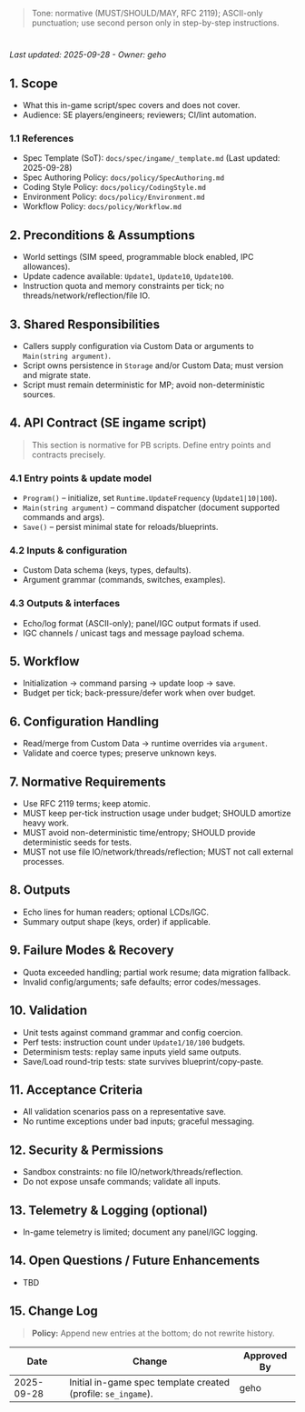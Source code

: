 > Tone: normative (MUST/SHOULD/MAY, RFC 2119); ASCII-only punctuation; use second person only in step-by-step instructions.

# <In-game Spec: Title>

_Last updated: 2025-09-28 - Owner: geho_

## 1. Scope

- What this in-game script/spec covers and does not cover.
- Audience: SE players/engineers; reviewers; CI/lint automation.

### 1.1 References

- Spec Template (SoT): `docs/spec/ingame/_template.md` (Last updated: 2025-09-28)
- Spec Authoring Policy: `docs/policy/SpecAuthoring.md`
- Coding Style Policy: `docs/policy/CodingStyle.md`
- Environment Policy: `docs/policy/Environment.md`
- Workflow Policy: `docs/policy/Workflow.md`

## 2. Preconditions & Assumptions

- World settings (SIM speed, programmable block enabled, IPC allowances).
- Update cadence available: `Update1`, `Update10`, `Update100`.
- Instruction quota and memory constraints per tick; no threads/network/reflection/file IO.

## 3. Shared Responsibilities

- Callers supply configuration via Custom Data or arguments to `Main(string argument)`.
- Script owns persistence in `Storage` and/or Custom Data; must version and migrate state.
- Script must remain deterministic for MP; avoid non-deterministic sources.

## 4. API Contract (SE ingame script)

> This section is normative for PB scripts. Define entry points and contracts precisely.

### 4.1 Entry points & update model

- `Program()` – initialize, set `Runtime.UpdateFrequency` (`Update1|10|100`).
- `Main(string argument)` – command dispatcher (document supported commands and args).
- `Save()` – persist minimal state for reloads/blueprints.

### 4.2 Inputs & configuration

- Custom Data schema (keys, types, defaults).
- Argument grammar (commands, switches, examples).

### 4.3 Outputs & interfaces

- Echo/log format (ASCII-only); panel/IGC output formats if used.
- IGC channels / unicast tags and message payload schema.

## 5. Workflow

- Initialization → command parsing → update loop → save.
- Budget per tick; back-pressure/defer work when over budget.

## 6. Configuration Handling

- Read/merge from Custom Data → runtime overrides via `argument`.
- Validate and coerce types; preserve unknown keys.

## 7. Normative Requirements

- Use RFC 2119 terms; keep atomic.
- MUST keep per-tick instruction usage under budget; SHOULD amortize heavy work.
- MUST avoid non-deterministic time/entropy; SHOULD provide deterministic seeds for tests.
- MUST not use file IO/network/threads/reflection; MUST not call external processes.

## 8. Outputs

- Echo lines for human readers; optional LCDs/IGC.
- Summary output shape (keys, order) if applicable.

## 9. Failure Modes & Recovery

- Quota exceeded handling; partial work resume; data migration fallback.
- Invalid config/arguments; safe defaults; error codes/messages.

## 10. Validation

- Unit tests against command grammar and config coercion.
- Perf tests: instruction count under `Update1/10/100` budgets.
- Determinism tests: replay same inputs yield same outputs.
- Save/Load round-trip tests: state survives blueprint/copy-paste.

## 11. Acceptance Criteria

- All validation scenarios pass on a representative save.
- No runtime exceptions under bad inputs; graceful messaging.

## 12. Security & Permissions

- Sandbox constraints: no file IO/network/threads/reflection.
- Do not expose unsafe commands; validate all inputs.

## 13. Telemetry & Logging (optional)

- In-game telemetry is limited; document any panel/IGC logging.

## 14. Open Questions / Future Enhancements

- TBD

## 15. Change Log

> **Policy:** Append new entries at the bottom; do not rewrite history.

| Date       | Change                                                        | Approved By |
| ---------- | ------------------------------------------------------------- | ----------- |
| 2025-09-28 | Initial in-game spec template created (profile: `se_ingame`). | geho        |
